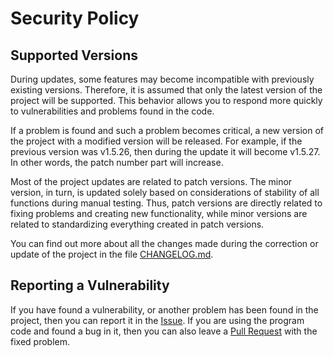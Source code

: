 # Security Policy

## Supported Versions

During updates, some features may become incompatible with previously existing versions. Therefore, it is assumed that only the latest version of the project will be supported. This behavior allows you to respond more quickly to vulnerabilities and problems found in the code.

If a problem is found and such a problem becomes critical, a new version of the project with a modified version will be released. For example, if the previous version was v1.5.26, then during the update it will become v1.5.27. In other words, the patch number part will increase.

Most of the project updates are related to patch versions. The minor version, in turn, is updated solely based on considerations of stability of all functions during manual testing. Thus, patch versions are directly related to fixing problems and creating new functionality, while minor versions are related to standardizing everything created in patch versions.

You can find out more about all the changes made during the correction or update of the project in the file [CHANGELOG.md](https://github.com/number571/hidden-lake/blob/master/CHANGELOG.md).

## Reporting a Vulnerability

If you have found a vulnerability, or another problem has been found in the project, then you can report it in the [Issue](https://github.com/number571/hidden-lake/issues/new). If you are using the program code and found a bug in it, then you can also leave a [Pull Request](https://github.com/number571/hidden-lake/pulls) with the fixed problem.
